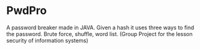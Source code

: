 # PwdPro
A password breaker made in JAVA. Given a hash it uses three ways to find the password. Brute force, shuffle, word list. (Group Project for the lesson security of information systems) 
